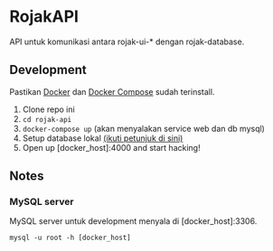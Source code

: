 # RojakAPI

API untuk komunikasi antara rojak-ui-* dengan rojak-database.

## Development

Pastikan [Docker](https://docs.docker.com/engine/installation/) dan [Docker Compose](https://docs.docker.com/compose/install/) sudah terinstall.

1. Clone repo ini
2. `cd rojak-api`
3. `docker-compose up` (akan menyalakan service web dan db mysql)
4. Setup database lokal [(ikuti petunjuk di sini)](../rojak-database)
5. Open up [docker_host]:4000 and start hacking!

## Notes

### MySQL server

MySQL server untuk development menyala di [docker_host]:3306.

```
mysql -u root -h [docker_host]
```
